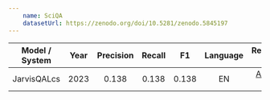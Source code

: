 ```yaml
---
    name: SciQA
    datasetUrl: https://zenodo.org/doi/10.5281/zenodo.5845197
---
```


|       Model / System       | Year | Precision | Recall | F1 | Language |         Reported by              |
|:--------------------------:|:----:|:------:|:----:|:----:|:--------:|:---------------------------------------------------------------------:|
|       JarvisQALcs        | 2023 |  0.138  |  0.138  |  0.138  |   EN     | [Auer et al.](https://doi.org/10.1038/s41598-023-33607-z) |